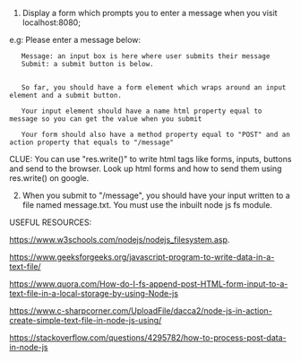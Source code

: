 1) Display a form which prompts you to enter a message when you visit localhost:8080;

e.g:  Please enter a message below:       

       Message: an input box is here where user submits their message
       Submit: a submit button is below.


       So far, you should have a form element which wraps around an input element and a submit button. 

       Your input element should have a name html property equal to message so you can get the value when you submit

       Your form should also have a method property equal to "POST" and an action property that equals to "/message"

CLUE: You can use "res.write()" to write html tags like forms, inputs, buttons and send to the browser. Look up html forms and how to send them using res.write() on google. 

2) When you submit to "/message", you should have your input written to a file named message.txt. You must use the inbuilt node js fs module.

USEFUL RESOURCES:
 
https://www.w3schools.com/nodejs/nodejs_filesystem.asp.

https://www.geeksforgeeks.org/javascript-program-to-write-data-in-a-text-file/

https://www.quora.com/How-do-I-fs-append-post-HTML-form-input-to-a-text-file-in-a-local-storage-by-using-Node-js

https://www.c-sharpcorner.com/UploadFile/dacca2/node-js-in-action-create-simple-text-file-in-node-js-using/

https://stackoverflow.com/questions/4295782/how-to-process-post-data-in-node-js
 
